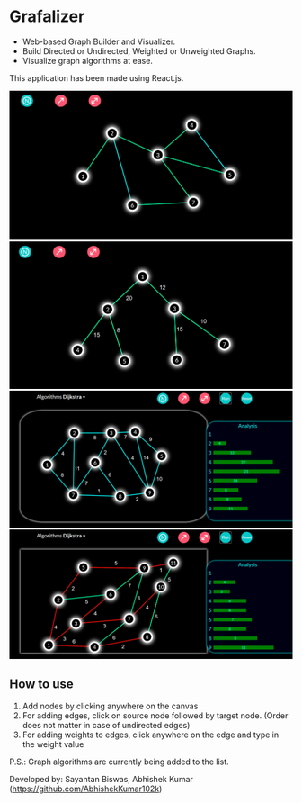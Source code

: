 # Grafalizer

- Web-based Graph Builder and Visualizer. 
- Build Directed or Undirected, Weighted or Unweighted Graphs. 
- Visualize graph algorithms at ease.

This application has been made using React.js.

<img src = "https://github.com/hope-scotch/Grafalizer/blob/master/resources/ss-1.PNG">

<img src = "https://github.com/hope-scotch/Grafalizer/blob/master/resources/ss-2.PNG">

<img src = "https://github.com/hope-scotch/Grafalizer/blob/master/resources/ss-3.PNG">

<img src = "https://github.com/hope-scotch/Grafalizer/blob/master/resources/ss-4.PNG">

## **How to use**

1. Add nodes by clicking anywhere on the canvas
2. For adding edges, click on source node followed by target node. (Order does not matter in case of undirected edges)
3. For adding weights to edges, click anywhere on the edge and type in the weight value

P.S.: Graph algorithms are currently being added to the list.

Developed by: Sayantan Biswas, Abhishek Kumar (https://github.com/AbhishekKumar102k)
